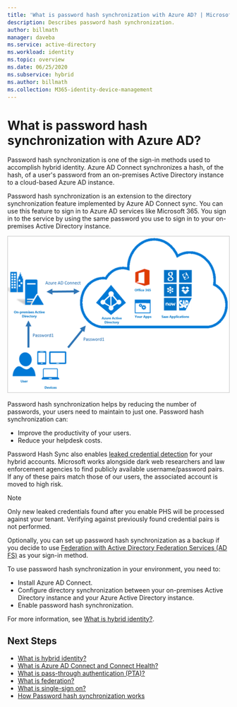 ```yaml
---
title: 'What is password hash synchronization with Azure AD? | Microsoft Docs'
description: Describes password hash synchronization.
author: billmath
manager: daveba
ms.service: active-directory
ms.workload: identity
ms.topic: overview
ms.date: 06/25/2020
ms.subservice: hybrid
ms.author: billmath
ms.collection: M365-identity-device-management
---
```


# What is password hash synchronization with Azure AD?
Password hash synchronization is one of the sign-in methods used to accomplish hybrid identity. Azure AD Connect synchronizes a hash, of the hash, of a user's password from an on-premises Active Directory instance to a cloud-based Azure AD instance.

Password hash synchronization is an extension to the directory synchronization feature implemented by Azure AD Connect sync. You can use this feature to sign in to Azure AD services like Microsoft 365. You sign in to the service by using the same password you use to sign in to your on-premises Active Directory instance.

![What is Azure AD Connect](./media/how-to-connect-password-hash-synchronization/arch1.png)

Password hash synchronization helps by reducing the number of passwords, your users need to maintain to just one. Password hash synchronization can:

* Improve the productivity of your users.
* Reduce your helpdesk costs.  

Password Hash Sync also enables [leaked credential detection](../identity-protection/concept-identity-protection-risks.md#user-linked-detections) for your hybrid accounts. Microsoft works alongside dark web researchers and law enforcement agencies to find publicly available username/password pairs. If any of these pairs match those of our users, the associated account is moved to high risk. 

>[!NOTE]
> Only new leaked credentials found after you enable PHS will be processed against your tenant. Verifying against previously found credential pairs is not performed.


Optionally, you can set up password hash synchronization as a backup if you decide to use [Federation with Active Directory Federation Services (AD FS)](/azure/active-directory/hybrid/how-to-connect-fed-whatis/) as your sign-in method.

To use password hash synchronization in your environment, you need to:

* Install Azure AD Connect.  
* Configure directory synchronization between your on-premises Active Directory instance and your Azure Active Directory instance.
* Enable password hash synchronization.



For more information, see [What is hybrid identity?](whatis-hybrid-identity.md).




## Next Steps

- [What is hybrid identity?](whatis-hybrid-identity.md)
- [What is Azure AD Connect and Connect Health?](whatis-azure-ad-connect.md)
- [What is pass-through authentication (PTA)?](how-to-connect-pta.md)
- [What is federation?](whatis-fed.md)
- [What is single-sign on?](how-to-connect-sso.md)
- [How Password hash synchronization works](how-to-connect-password-hash-synchronization.md)
